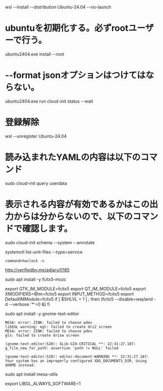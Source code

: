 wsl --install --distribution Ubuntu-24.04 --no-launch
# ubuntuを初期化する。必ずrootユーザーで行う。
ubuntu2404.exe install --root
# --format jsonオプションはつけてはならない。
ubuntu2404.exe run cloud-init status --wait

# 登録解除
wsl --unregister Ubuntu-24.04


# 読み込まれたYAMLの内容は以下のコマンド
sudo cloud-init query userdata

# 表示される内容が有効であるかはこの出力からは分からないので、以下のコマンドで確認します。
sudo cloud-init schema --system --annotate


systemctl list-unit-files --type=service


    command=hwclock -s

http://verifiedby.me/adiary/0185


sudo apt install -y fcitx5-mozc

export GTK_IM_MODULE=fcitx5
export QT_IM_MODULE=fcitx5
export XMODIFIERS=@im=fcitx5
export INPUT_METHOD=fcitx5
export DefaultIMModule=fcitx5
if [ $SHLVL = 1 ] ; then
  (fcitx5 --disable=wayland -d --verbose '*'=0 &)
fi

sudo apt install -y gnome-text-editor


```
MESA: error: ZINK: failed to choose pdev
libEGL warning: egl: failed to create dri2 screen
MESA: error: ZINK: failed to choose pdev
glx: failed to create drisw screen

(gnome-text-editor:520): GLib-GIO-CRITICAL **: 22:31:27.187: g_file_new_for_path: assertion 'path != NULL' failed

(gnome-text-editor:520): editor-document-WARNING **: 22:31:27.187: Your system has an improperly configured XDG_DOCUMENTS_DIR. Using $HOME instead.
```

sudo apt install mesa-utils

export LIBGL_ALWAYS_SOFTWARE=1